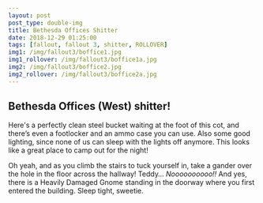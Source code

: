 ```yaml
---
layout: post
post_type: double-img
title: Bethesda Offices Shitter
date: 2018-12-29 01:25:00
tags: [fallout, fallout 3, shitter, ROLLOVER]
img1: /img/fallout3/boffice1.jpg
img1_rollover: /img/fallout3/boffice1a.jpg
img2: /img/fallout3/boffice2.jpg
img2_rollover: /img/fallout3/boffice2a.jpg
---
```

## Bethesda Offices (West) shitter!

Here's a perfectly clean steel bucket waiting at the foot of this cot, and there’s even a footlocker and an ammo case you can use. Also some good lighting, since none of us can sleep with the lights off anymore. This looks like a great place to camp out for the night!

Oh yeah, and as you climb the stairs to tuck yourself in, take a gander over the hole in the floor across the hallway! Teddy… *Noooooooooo!!* And yes, there is a Heavily Damaged Gnome standing in the doorway where you first entered the building. Sleep tight, sweetie.
